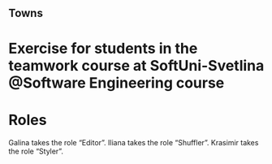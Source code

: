 ## Towns
# Exercise for students in the teamwork course at SoftUni-Svetlina @Software Engineering course

# Roles
  Galina takes the role “Editor”.
  Iliana takes the role “Shuffler”.
  Krasimir takes the role “Styler”.